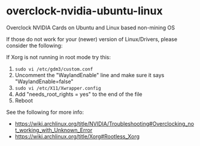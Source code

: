 # overclock-nvidia-ubuntu-linux
Overclock NVIDIA Cards on Ubuntu and Linux based non-mining OS

If those do not work for your (newer) version of Linux/Drivers, please consider the following:

If Xorg is not running in root mode try this:

1. `sudo vi /etc/gdm3/custom.conf`
2. Uncomment the "WaylandEnable" line and make sure it says "WaylandEnable=false"
3. `sudo vi /etc/X11/Xwrapper.config`
4. Add "needs_root_rights = yes" to the end of the file
5. Reboot

See the following for more info:

* https://wiki.archlinux.org/title/NVIDIA/Troubleshooting#Overclocking_not_working_with_Unknown_Error
* https://wiki.archlinux.org/title/Xorg#Rootless_Xorg
